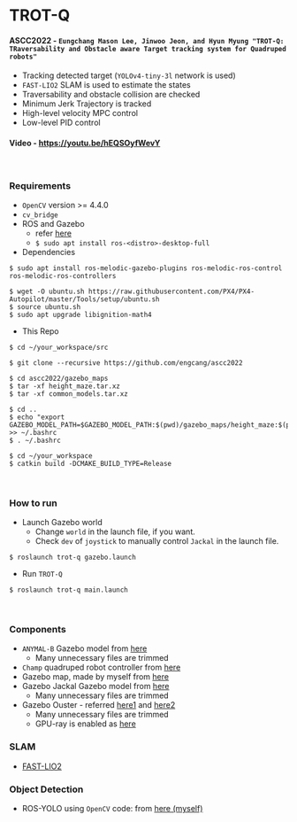 # TROT-Q
#### ASCC2022 - `Eungchang Mason Lee, Jinwoo Jeon, and Hyun Myung "TROT-Q: TRaversability and Obstacle aware Target tracking system for Quadruped robots"`
+ Tracking detected target (`YOLOv4-tiny-3l` network is used)
+ `FAST-LIO2` SLAM is used to estimate the states
+ Traversability and obstacle collision are checked
+ Minimum Jerk Trajectory is tracked
+ High-level velocity MPC control
+ Low-level PID control
#### Video - https://youtu.be/hEQSOyfWevY

<br>

### Requirements
+ `OpenCV` version >= 4.4.0
+ `cv_bridge`
+ ROS and Gazebo
    + refer [here](http://wiki.ros.org/ROS/Installation)
    + `$ sudo apt install ros-<distro>-desktop-full`
+ Dependencies
~~~shell
$ sudo apt install ros-melodic-gazebo-plugins ros-melodic-ros-control ros-melodic-ros-controllers

$ wget -O ubuntu.sh https://raw.githubusercontent.com/PX4/PX4-Autopilot/master/Tools/setup/ubuntu.sh
$ source ubuntu.sh
$ sudo apt upgrade libignition-math4
~~~
+ This Repo
~~~shell
$ cd ~/your_workspace/src

$ git clone --recursive https://github.com/engcang/ascc2022

$ cd ascc2022/gazebo_maps
$ tar -xf height_maze.tar.xz
$ tar -xf common_models.tar.xz

$ cd ..
$ echo "export GAZEBO_MODEL_PATH=$GAZEBO_MODEL_PATH:$(pwd)/gazebo_maps/height_maze:$(pwd)/gazebo_maps/common_models" >> ~/.bashrc
$ . ~/.bashrc

$ cd ~/your_workspace
$ catkin build -DCMAKE_BUILD_TYPE=Release
~~~

<br>

### How to run
+ Launch Gazebo world
	+ Change `world` in the launch file, if you want.
    + Check `dev` of `joystick` to manually control `Jackal` in the launch file.
~~~shell
$ roslaunch trot-q gazebo.launch
~~~
+ Run `TROT-Q`
~~~shell
$ roslaunch trot-q main.launch
~~~

<br>

### Components
+ `ANYMAL-B` Gazebo model from [here](https://github.com/ANYbotics/anymal_b_simple_description)
    + Many unnecessary files are trimmed
+ `Champ` quadruped robot controller from [here](https://github.com/chvmp/champ)
+ Gazebo map, made by myself from [here](https://github.com/engcang/gazebo_maps)
+ Gazebo Jackal Gazebo model from [here](https://github.com/jackal)
    + Many unnecessary files are trimmed
+ Gazebo Ouster - referred [here1](https://www.wilselby.com/2019/05/simulating-an-ouster-os-1-lidar-sensor-in-ros-gazebo-and-rviz/) and [here2](https://github.com/wilselby/ouster_example)
    + Many unnecessary files are trimmed
    + GPU-ray is enabled as [here](https://engcang.github.io/Ouster-Gazebo-Plugin-boosting-up-with-GPU-ray/)

### SLAM
+ [FAST-LIO2](https://github.com/hku-mars/FAST_LIO)

### Object Detection
+ ROS-YOLO using `OpenCV` code: from [here (myself)](https://github.com/engcang/ros-yolo-sort/blob/master/YOLO_and_ROS_ver/ros_opencv_dnn.py)
